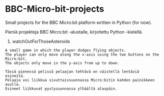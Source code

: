 BBC-Micro-bit-projects
===
Small projects for the BBC Micro:bit platform written in Python (for now).

Pieniä projekteja BBC Micro:bit -alustalle, kirjoitettu Python -kielellä.

1. watchOutForThoseAsteroids
```
A small game in which the player dodges flying objects.
The player can only move along the x-axis using the two buttons on the Micro:bit.
The objects only move in the y-axis from up to down.
```
```
Tässä pienessä pelissä pelaajan tehtävä on väistellä lentäviä esineitä.
Pelaaja voi liikkua sivuttaissuunnassa Micro:bitin kahden painikkeen avulla.
Esineet liikkuvat pystysuunnassa ylhäältä alaspäin.
```